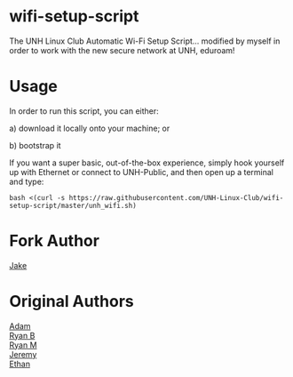 # wifi-setup-script
The UNH Linux Club Automatic Wi-Fi Setup Script... modified by myself in order
to work with the new secure network at UNH, eduroam!

Usage
=====

In order to run this script, you can either:

a) download it locally onto your machine; or

b) bootstrap it

If you want a super basic, out-of-the-box experience, simply hook yourself
up with Ethernet or connect to UNH-Public, and then open up a terminal and
type:

    bash <(curl -s https://raw.githubusercontent.com/UNH-Linux-Club/wifi-setup-script/master/unh_wifi.sh)

Fork Author
=======

[Jake](mailto:jaketnicholas@gmail.com)

Original Authors
=======

[Adam](mailto:aleblanc501@outlook.com)  
[Ryan B](mailto:rwb1005@wildcats.unh.edu)  
[Ryan M](mailto:rm1085@wildcats.unh.edu)  
[Jeremy](mailto:jp18@wildcats.unh.edu)  
[Ethan](mailto:es2025@wildcats.unh.edu)  

